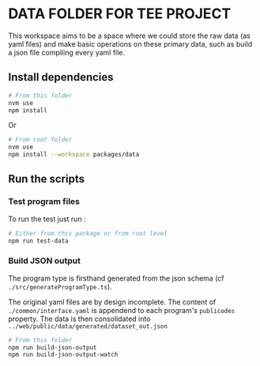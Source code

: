 # DATA FOLDER FOR TEE PROJECT

This workspace aims to be a space where we could store the raw data (as yaml files) and make basic operations on these primary data, such as build a json file compiling every yaml file.

## Install dependencies

```sh
# From this folder
nvm use
npm install
```

Or

```sh
# From root folder
nvm use
npm install --workspace packages/data
```

## Run the scripts

### Test program files

To run the test just run :

```sh
# Either from this package or from root level
npm run test-data
```

### Build JSON output

The program type is firsthand generated from the json schema (cf `./src/generateProgramType.ts`).

The original yaml files are by design incomplete. The content of `./common/interface.yaml` is appendend to each program's `publicodes` 
property. The data is then consolidated into 
`../web/public/data/generated/dataset_out.json`

```sh
# From this folder
npm run build-json-output
npm run build-json-output-watch
```
